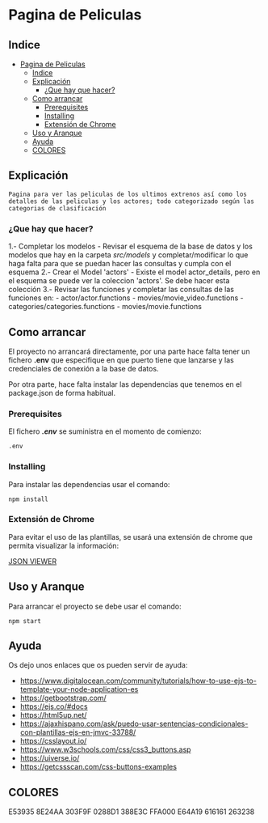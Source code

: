 # Pagina de Peliculas

## Indice

- [Pagina de Peliculas](#pagina-de-peliculas)
  - [Indice](#indice)
  - [Explicación <a name = "Explicación"></a>](#explicación-)
    - [¿Que hay que hacer? <a name="preguntas">](#que-hay-que-hacer-a-namepreguntas)
  - [Como arrancar <a name = "arrancar"></a>](#como-arrancar-)
    - [Prerequisites  <a name = "prerequisitos"></a>](#prerequisites--)
    - [Installing](#installing)
    - [Extensión de Chrome <a name="extensiones">](#extensión-de-chrome-a-nameextensiones)
  - [Uso y Aranque <a name = "uso"></a>](#uso-y-aranque-)
  - [Ayuda <a name="ayuda"></a>](#ayuda-)
  - [COLORES](#colores)

## Explicación <a name = "Explicación"></a>

    Pagina para ver las peliculas de los ultimos extrenos así como los detalles de las peliculas y los actores; todo categorizado según las categorias de clasificación

### ¿Que hay que hacer? <a name="preguntas">

  1.- Completar los modelos
    - Revisar el esquema de la base de datos y los modelos que hay en la carpeta *src/models* y completar/modificar lo que haga falta para que se puedan hacer las consultas y cumpla con el esquema
  2.- Crear el Model 'actors'
    - Existe el model actor_details, pero en el esquema se puede ver la coleccion 'actors'. Se debe hacer esta colección
  3.- Revisar las funciones y completar las consultas de las funciones en:
    - actor/actor.functions
    - movies/movie_video.functions
    - categories/categories.functions
    - movies/movie.functions


## Como arrancar <a name = "arrancar"></a>

El proyecto no arrancará directamente, por una parte hace falta tener un fichero **.env** que especifique en que puerto tiene que lanzarse y las credenciales de conexión a la base de datos.

Por otra parte, hace falta instalar las dependencias que tenemos en el package.json de forma habitual.

### Prerequisites  <a name = "prerequisitos"></a>

El fichero ***.env*** se suministra en el momento de comienzo:

```
.env
```


### Installing

Para instalar las dependencias usar el comando:

```
npm install
```

### Extensión de Chrome <a name="extensiones">

  Para evitar el uso de las plantillas, se usará una extensión de chrome que permita visualizar la información:

  <a href="https://chrome.google.com/webstore/detail/json-viewer/gbmdgpbipfallnflgajpaliibnhdgobh?hl=es">
    JSON VIEWER
  </a>

## Uso y Aranque <a name = "uso"></a>

Para arrancar el proyecto se debe usar el comando:

```
npm start
```

## Ayuda <a name="ayuda"></a>

Os dejo unos enlaces que os pueden servir de ayuda:
- https://www.digitalocean.com/community/tutorials/how-to-use-ejs-to-template-your-node-application-es
- https://getbootstrap.com/
- https://ejs.co/#docs
- https://html5up.net/
- https://ajaxhispano.com/ask/puedo-usar-sentencias-condicionales-con-plantillas-ejs-en-jmvc-33788/
- https://csslayout.io/
- https://www.w3schools.com/css/css3_buttons.asp
- https://uiverse.io/
- https://getcssscan.com/css-buttons-examples


## COLORES

E53935
8E24AA
303F9F
0288D1
388E3C
FFA000
E64A19
616161
263238
